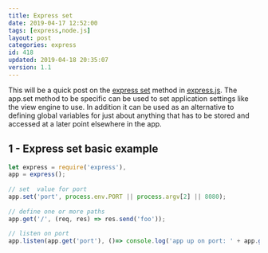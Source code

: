 ```yaml
---
title: Express set
date: 2019-04-17 12:52:00
tags: [express,node.js]
layout: post
categories: express
id: 418
updated: 2019-04-18 20:35:07
version: 1.1
---
```


This will be a quick post on the [express set](https://expressjs.com/en/api.html#app.set) method in [express.js](https://expressjs.com/). The app.set method to be specific can be used to set application settings like the view engine to use. In addition it can be used as an alternative to defining global variables for just about anything that has to be stored and accessed at a later point elsewhere in the app. 

<!-- more -->

## 1 - Express set basic example

```js
let express = require('express'),
app = express();
 
// set  value for port
app.set('port', process.env.PORT || process.argv[2] || 8080);
 
// define one or more paths
app.get('/', (req, res) => res.send('foo'));
 
// listen on port
app.listen(app.get('port'), ()=> console.log('app up on port: ' + app.get('port')));
```